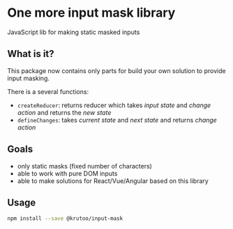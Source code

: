 # One more input mask library

JavaScript lib for making static masked inputs

## What is it?

This package now contains only parts for build your own solution to provide input masking.

There is a several functions:

- `createReducer`: returns reducer which takes *input state* and *change action* and returns the *new state*
- `defineChanges`: takes *current state* and *next state* and returns *change action*

## Goals

- only static masks (fixed number of characters)
- able to work with pure DOM inputs
- able to make solutions for React/Vue/Angular based on this library

## Usage

```bash
npm install --save @krutoo/input-mask
```

